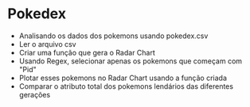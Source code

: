 # Pokedex

* Analisando os dados dos pokemons usando pokedex.csv
* Ler o arquivo csv
* Criar uma função que gera o Radar Chart
* Usando Regex, selecionar apenas os pokemons que começam com "Pid"
* Plotar esses pokemons no Radar Chart usando a função criada
* Comparar o atributo total dos pokemons lendários das diferentes gerações
